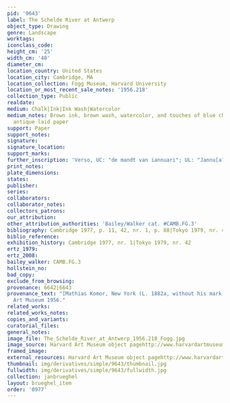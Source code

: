 ```yaml
---
pid: '9643'
label: The Schelde River at Antwerp
object_type: Drawing
genre: Landscape
worktags:
iconclass_code:
height_cm: '25'
width_cm: '40'
diameter_cm:
location_country: United States
location_city: Cambridge, MA
location_collection: Fogg Museum, Harvard University
location_or_most_recent_sale_notes: '1956.218'
collection_type: Public
realdate:
medium: Chalk|Ink|Ink Wash|Watercolor
medium_notes: Brown ink, brown wash, watercolor, and touches of blue chalk on cream
  antique laid paper
support: Paper
support_notes:
signature:
signature_location:
support_marks:
further_inscription: 'Verso, UC: "de mandt van iannuari"; UL: "Jannu[a?[...[i?]"'
print_notes:
plate_dimensions:
states:
publisher:
series:
collaborators:
collaborator_notes:
collectors_patrons:
our_attribution:
other_attribution_authorities: 'Bailey/Walker cat. #CAMB.FG.3'
bibliography: Cambridge 1977, p. 11, 42, nr. 1, p. 88|Tokyo 1979, nr. 42, pl. 42
biblio_reference:
exhibition_history: Cambridge 1977, nr. 1|Tokyo 1979, nr. 42
ertz_1979:
ertz_2008:
bailey_walker: CAMB.FG.3
hollstein_no:
bad_copy:
exclude_from_browsing:
provenance: 6642|6643
provenance_text: "[Mathias Komor, New York (L. 1882a, without his mark), sold|to Fogg
  Art Museum 1956."
related_works:
related_works_notes:
copies_and_variants:
curatorial_files:
general_notes:
image_file: The_Schelde_River_at_Antwerp_1956.218_Fogg.jpg
image_source: Harvard Art Museum object pagehttp://www.harvardartmuseums.org/collections/object/296979
framed_image:
external_resources: Harvard Art Museum object pagehttp://www.harvardartmuseums.org/collections/object/296979
thumbnail: img/derivatives/simple/9643/thumbnail.jpg
fullwidth: img/derivatives/simple/9643/fullwidth.jpg
collection: janbrueghel
layout: brueghel_item
order: '0977'
---
```

